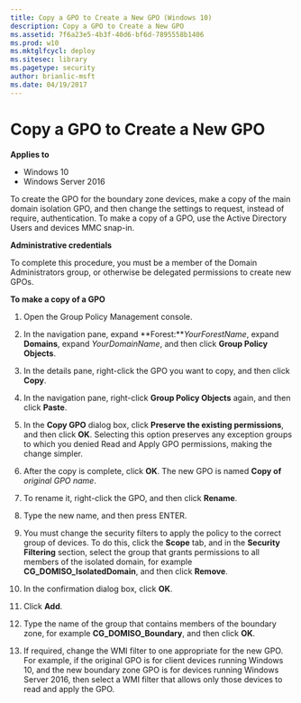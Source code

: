 ```yaml
---
title: Copy a GPO to Create a New GPO (Windows 10)
description: Copy a GPO to Create a New GPO
ms.assetid: 7f6a23e5-4b3f-40d6-bf6d-7895558b1406
ms.prod: w10
ms.mktglfcycl: deploy
ms.sitesec: library
ms.pagetype: security
author: brianlic-msft
ms.date: 04/19/2017
---
```


# Copy a GPO to Create a New GPO

**Applies to**
-   Windows 10
-   Windows Server 2016

To create the GPO for the boundary zone devices, make a copy of the main domain isolation GPO, and then change the settings to request, instead of require, authentication. To make a copy of a GPO, use the Active Directory Users and devices MMC snap-in.

**Administrative credentials**

To complete this procedure, you must be a member of the Domain Administrators group, or otherwise be delegated permissions to create new GPOs.

**To make a copy of a GPO**

1.  Open the Group Policy Management console.

2.  In the navigation pane, expand **Forest:***YourForestName*, expand **Domains**, expand *YourDomainName*, and then click **Group Policy Objects**.

3.  In the details pane, right-click the GPO you want to copy, and then click **Copy**.

4.  In the navigation pane, right-click **Group Policy Objects** again, and then click **Paste**.

5.  In the **Copy GPO** dialog box, click **Preserve the existing permissions**, and then click **OK**. Selecting this option preserves any exception groups to which you denied Read and Apply GPO permissions, making the change simpler.

6.  After the copy is complete, click **OK**. The new GPO is named **Copy of** *original GPO name*.

7.  To rename it, right-click the GPO, and then click **Rename**.

8.  Type the new name, and then press ENTER.

9.  You must change the security filters to apply the policy to the correct group of devices. To do this, click the **Scope** tab, and in the **Security Filtering** section, select the group that grants permissions to all members of the isolated domain, for example **CG\_DOMISO\_IsolatedDomain**, and then click **Remove**.

10. In the confirmation dialog box, click **OK**.

11. Click **Add**.

12. Type the name of the group that contains members of the boundary zone, for example **CG\_DOMISO\_Boundary**, and then click **OK**.

13. If required, change the WMI filter to one appropriate for the new GPO. For example, if the original GPO is for client devices running Windows 10, and the new boundary zone GPO is for devices running Windows Server 2016, then select a WMI filter that allows only those devices to read and apply the GPO.
